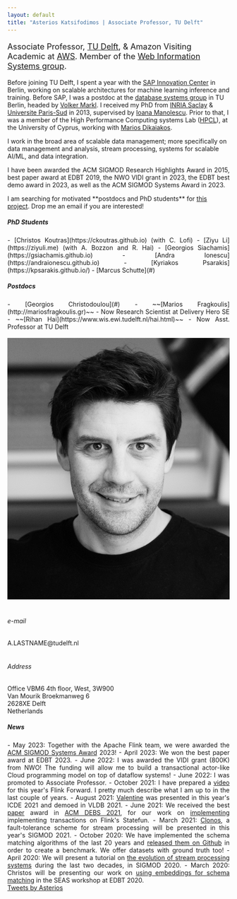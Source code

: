 ```yaml
---
layout: default
title: "Asterios Katsifodimos | Associate Professor, TU Delft"
---
```


<!-- - - - - - - - - - - - - - - - -->


<div id="top" class="row">
<div class="col-sm-8">
<!-- <h3> Asterios Katsifodimos </h3> -->

<p class="lead" style="font-size: 130%">
Associate Professor, <a href="http://www.tudelft.nl/">TU Delft</a>, &amp; Amazon Visiting Academic at <a href="https://aws.amazon.com"> AWS</a>. Member of the <a href="http://www.wis.ewi.tudelft.nl/">Web Information Systems group</a>.
</p>

<p style="text-align: justify;">

Before joining TU Delft, I spent a year with the <a href="https://icn.sap.com">SAP Innovation Center</a> in Berlin, working on scalable architectures for machine learning inference and training. Before SAP, I was a postdoc at the <a href="http://www.dima.tu-berlin.de/menue/database_systems_and_information_management_group/?no_cache=1">database systems group</a> in TU Berlin, headed by <a href="https://www.dima.tu-berlin.de/menue/staff/volker_markl/">Volker Markl</a>. I received my PhD from <a href="http://www.inria.fr/saclay/">INRIA Saclay</a> &amp; <a href="http://www.u-psud.fr" >Universite Paris-Sud</a> in 2013, supervised by <a href="http://www-rocq.inria.fr/~manolesc/">Ioana Manolescu</a>. Prior to that, I was a member of the High Performance Computing systems Lab (<a href="http://grid.ucy.ac.cy">HPCL</a>), at the University of Cyprus, working with <a href="http://www.cs.ucy.ac.cy/~mdd/">Marios Dikaiakos</a>.
</p>

<p>
I work in the broad area of scalable data management; more specifically on data management and analysis, stream processing, systems for scalable AI/ML, and data integration. 
</p>

<p style="text-align: justify;">
I have been awarded the ACM SIGMOD Research Highlights Award in 2015, best paper award at EDBT 2019, the NWO VIDI grant in 2023, the EDBT best demo award in 2023, as well as the ACM SIGMOD Systems Award in 2023.</p>


<div class="alert alert-warning" role="alert" markdown="1">
  I am searching for motivated **postdocs and PhD students** for <a href="https://www.youtube.com/watch?v=jMmEDPGeh0w">this project</a>. Drop me an email if you are interested! 
</div> 




<div style="text-align: justify;" class="col-sm-12">
<h5>PhD Students</h5>
<section markdown="1">
- [Christos Koutras](https://ckoutras.github.io) (with C. Lofi)
- [Ziyu Li](https://ziyuli.me) (with A. Bozzon and R. Hai)
- [Georgios Siachamis](https://gsiachamis.github.io)
- [Andra Ionescu](https://andraionescu.github.io)
- [Kyriakos Psarakis](https://kpsarakis.github.io/)
- [Marcus Schutte](#)
</section>

<h5>Postdocs</h5>
<section markdown="1">
- [Georgios Christodoulou](#)
- ~~[Marios Fragkoulis](http://mariosfragkoulis.gr)~~ - Now Research Scientist at Delivery Hero SE
- ~~[Rihan Hai](https://www.wis.ewi.tudelft.nl/hai.html)~~ - Now Asst. Professor at TU Delft
</section>

</div>

</div>

<div class="col-md-4">
<br/>
      <img src="assets/asterios.katsifodimos.jpg" class="img-thumbnail" alt="Asterios Kαtsifodimos - Αστέριος Κατσιφοδήμος">
<br/><br/>
<!-- <div class="col-sm-3"> -->
<h6> <span class="fa fa-envelope"></span> e-mail</h6>
A.LASTNAME@tudelft.nl
<br/><br/>
<h6> <span class="fa fa-map-marker"></span> Address</h6>
Office VBM6 4th floor, West, 3W900<br/>
Van Mourik Broekmanweg 6<br/>
2628XE Delft<br/>
Netherlands

</div>

</div>


<!-- - - - - - - - - - - - - - - - -->
<div class="row-fluid">
    <div id="news" class="row">
    <div style="text-align: justify;" class="col-sm-8">
<h5>News</h5>

<section markdown="1">
- May 2023: Together with the Apache Flink team, we were awarded the <a href="https://sigmod.org/2023-sigmod-systems-award/">ACM SIGMOD Systems Award</a> 2023! 
- April 2023: We won the best paper award at EDBT 2023. 
- June 2022: I was awarded the VIDI grant (800K) from NWO! The funding will allow me to build a transactional actor-like Cloud programming model on top of dataflow systems!
- June 2022: I was promoted to Associate Professor. 
- October 2021: I have prepared a <a href="https://www.youtube.com/watch?v=jMmEDPGeh0w">video</a> for this year's Flink Forward. I pretty much describe what I am up to in the last couple of years.
- August 2021: <a href="https://delftdata.github.io/valentine">Valentine</a> was presented in this year's ICDE 2021 and demoed in VLDB 2021. 
- June 2021: We received the best <a href="https://dl.acm.org/doi/10.1145/3465480.3466920">paper</a> award in <a href="https://2021.debs.org">ACM DEBS 2021</a>, for our work on <a href="https://github.com/delftdata/flink-statefun-transactions">implementing</a> implementing transactions on Flink's Statefun. 
- March 2021: <a href="assets/publications/clonos-sigmod2021.pdf">Clonos</a>, a fault-tolerance scheme for stream processing will be presented in this year's SIGMOD 2021. 
- October 2020: We have implemented the schema matching algorithms of the last 20 years and <a href="https://delftdata.github.io/valentine">released them on Github</a> in order to create a benchmark. We offer datasets with ground truth too!
- April 2020: We will present a tutorial on <a href="https://streaming-research.github.io/Tutorial-SIGMOD-2020/"> the evolution of stream processing systems</a> during the last two decades, in SIGMOD 2020. 
- March 2020: Christos will be presenting our work on <a href="http://ceur-ws.org/Vol-2578/SEAData5.pdf">using embeddings for schema matching</a> in the SEAS workshop at EDBT 2020.
</section>
    </div>

<div class="col-md-4">
<a class="twitter-timeline" data-width="300" data-height="500" href="https://twitter.com/kAsterios?ref_src=twsrc%5Etfw">Tweets by Asterios</a> <script async src="https://platform.twitter.com/widgets.js" charset="utf-8"></script>
</div>
    </div>
  
</div>  
















